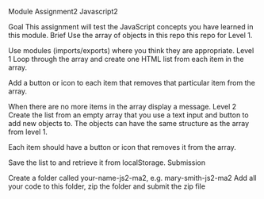 Module Assignment2 Javascript2

Goal
This assignment will test the JavaScript concepts you have learned in this module.
Brief
Use the array of objects in this repo this repo for Level 1.

Use modules (imports/exports) where you think they are appropriate.
Level 1
Loop through the array and create one HTML list from each item in the array.

Add a button or icon to each item that removes that particular item from the array.

When there are no more items in the array display a message.
Level 2
Create the list from an empty array that you use a text input and button to add new objects to. 
The objects can have the same structure as the array from level 1.

Each item should have a button or icon that removes it from the array.

Save the list to and retrieve it from localStorage.
Submission

Create a folder called your-name-js2-ma2, e.g. mary-smith-js2-ma2
Add all your code to this folder, zip the folder and submit the zip file
